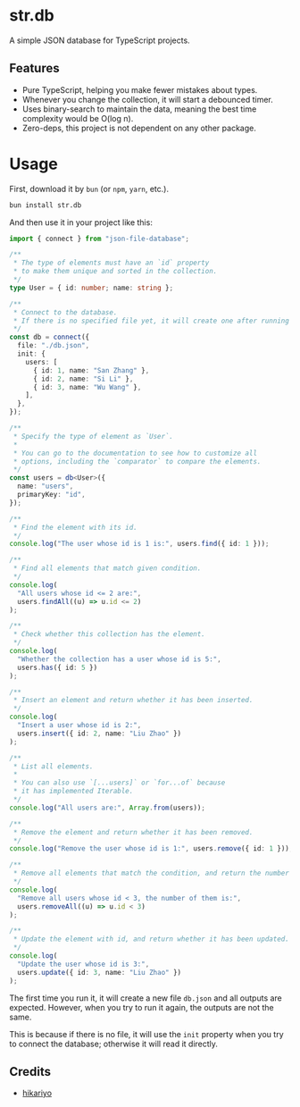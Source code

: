 # str.db

A simple JSON database for TypeScript projects.

## Features

- Pure TypeScript, helping you make fewer mistakes about types.
- Whenever you change the collection, it will start a debounced timer.
- Uses binary-search to maintain the data, meaning the best time complexity would be O(log n).
- Zero-deps, this project is not dependent on any other package.

# Usage

First, download it by `bun` (or `npm`, `yarn`, etc.).

```bash
bun install str.db
```

And then use it in your project like this:

```typescript
import { connect } from "json-file-database";

/**
 * The type of elements must have an `id` property
 * to make them unique and sorted in the collection.
 */
type User = { id: number; name: string };

/**
 * Connect to the database.
 * If there is no specified file yet, it will create one after running this program.
 */
const db = connect({
  file: "./db.json",
  init: {
    users: [
      { id: 1, name: "San Zhang" },
      { id: 2, name: "Si Li" },
      { id: 3, name: "Wu Wang" },
    ],
  },
});

/**
 * Specify the type of element as `User`.
 *
 * You can go to the documentation to see how to customize all
 * options, including the `comparator` to compare the elements.
 */
const users = db<User>({
  name: "users",
  primaryKey: "id",
});

/**
 * Find the element with its id.
 */
console.log("The user whose id is 1 is:", users.find({ id: 1 }));

/**
 * Find all elements that match given condition.
 */
console.log(
  "All users whose id <= 2 are:",
  users.findAll((u) => u.id <= 2)
);

/**
 * Check whether this collection has the element.
 */
console.log(
  "Whether the collection has a user whose id is 5:",
  users.has({ id: 5 })
);

/**
 * Insert an element and return whether it has been inserted.
 */
console.log(
  "Insert a user whose id is 2:",
  users.insert({ id: 2, name: "Liu Zhao" })
);

/**
 * List all elements.
 *
 * You can also use `[...users]` or `for...of` because
 * it has implemented Iterable.
 */
console.log("All users are:", Array.from(users));

/**
 * Remove the element and return whether it has been removed.
 */
console.log("Remove the user whose id is 1:", users.remove({ id: 1 }));

/**
 * Remove all elements that match the condition, and return the number of them.
 */
console.log(
  "Remove all users whose id < 3, the number of them is:",
  users.removeAll((u) => u.id < 3)
);

/**
 * Update the element with id, and return whether it has been updated.
 */
console.log(
  "Update the user whose id is 3:",
  users.update({ id: 3, name: "Liu Zhao" })
);
```

The first time you run it, it will create a new file `db.json` and all outputs are expected. However, when you try to run it again, the outputs are not the same.

This is because if there is no file, it will use the `init` property when you try to connect the database; otherwise it will read it directly.

## Credits

- [hikariyo](https://www.npmjs.com/~hikariyo)
